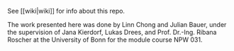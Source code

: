 See [[wiki|wiki]] for info about this repo.

The work presented here was done by Linn Chong and Julian Bauer, under the supervision of Jana Kierdorf, Lukas Drees, and Prof. Dr.-Ing. Ribana Roscher at the University of Bonn for the module course NPW 031.
